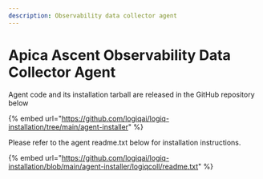 ```yaml
---
description: Observability data collector agent
---
```


# Apica Ascent Observability Data Collector Agent

Agent code and its installation tarball are released in the GitHub repository below

{% embed url="https://github.com/logiqai/logiq-installation/tree/main/agent-installer" %}

Please refer to the agent readme.txt below for installation instructions.

{% embed url="https://github.com/logiqai/logiq-installation/blob/main/agent-installer/logiqcoll/readme.txt" %}
